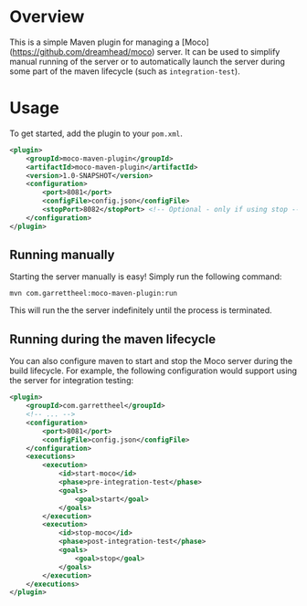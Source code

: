 Overview
=============

This is a simple Maven plugin for managing a [Moco] (https://github.com/dreamhead/moco) server. It can be used to simplify manual running of the server or to automatically launch the server during some part of the maven lifecycle (such as `integration-test`).

Usage
=============

To get started, add the plugin to your `pom.xml`.

```xml
<plugin>
    <groupId>moco-maven-plugin</groupId>
    <artifactId>moco-maven-plugin</artifactId>
    <version>1.0-SNAPSHOT</version>
    <configuration>
        <port>8081</port>
        <configFile>config.json</configFile>
        <stopPort>8082</stopPort> <!-- Optional - only if using stop -->
    </configuration>
</plugin>
```

## Running manually

Starting the server manually is easy! Simply run the following command:

```
mvn com.garrettheel:moco-maven-plugin:run
```

This will run the the server indefinitely until the process is terminated.

## Running during the maven lifecycle

You can also configure maven to start and stop the Moco server during the build lifecycle. For example, the following configuration would support using the server for integration testing:

```xml
<plugin>
    <groupId>com.garrettheel</groupId>
    <!-- ... -->
    <configuration>
        <port>8081</port>
        <configFile>config.json</configFile>
    </configuration>
    <executions>
        <execution>
            <id>start-moco</id>
            <phase>pre-integration-test</phase>
            <goals>
                <goal>start</goal>
            </goals>
        </execution>
        <execution>
            <id>stop-moco</id>
            <phase>post-integration-test</phase>
            <goals>
                <goal>stop</goal>
            </goals>
        </execution>
    </executions>
</plugin>
```
